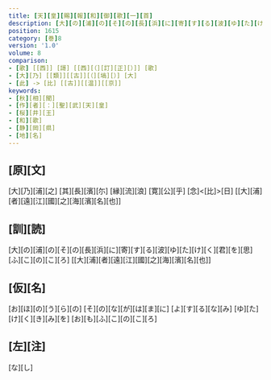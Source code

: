```yaml
---
title: [天][皇][賜][報][和][御][歌][一][首]
description: [大][の][浦][の][そ][の][長][浜][に][寄][す][る][波][ゆ][た][け][く][君][を][思][ふ][こ][の][こ][ろ] [[大][浦][者][遠][江][國][之][海][濱][名][也]]
position: 1615
category: [巻]8
version: '1.0'
volume: 8
comparison:
- [歌] [[西]] [謌] [[西][（][訂][正][）]] [歌]
- [大][乃] [[類]][[古]][（][塙][）] [大]
- [此] -> [比] [[古]][[温]][[京]]
keywords:
- [秋][相][聞]
- [作][者][：][聖][武][天][皇]
- [桜][井][王]
- [和][歌]
- [静][岡][県]
- [地][名]
---
```


## [原][文]

[大][乃][浦][之] [其][長][濱][尓] [縁][流][浪] [寛][公][乎] [念]<[比]>[日] [[大][浦][者][遠][江][國][之][海][濱][名][也]]

## [訓][読]

[大][の][浦][の][そ][の][長][浜][に][寄][す][る][波][ゆ][た][け][く][君][を][思][ふ][こ][の][こ][ろ] [[大][浦][者][遠][江][國][之][海][濱][名][也]]

## [仮][名]

[お][ほ][の][う][ら][の] [そ][の][な][が][は][ま][に] [よ][す][る][な][み] [ゆ][た][け][く][き][み][を] [お][も][ふ][こ][の][こ][ろ]

## [左][注]

[な][し]

